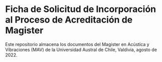 # Ficha de Solicitud de Incorporación al Proceso de Acreditación de Magister 

Este repositorio almacena los documentos del Magister en Acústica y Vibraciones (MAV) de la Universidad Austral de Chile, Valdivia, agosto de 2022.



